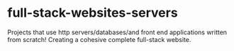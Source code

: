 # full-stack-websites-servers
Projects that use http servers/databases/and front end applications written from scratch! Creating a cohesive complete full-stack website.
